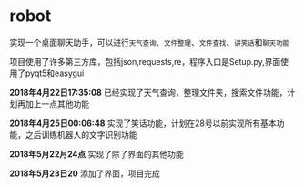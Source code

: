 # robot
实现一个桌面聊天助手，可以进行`天气查询`、`文件整理`、`文件查找`、`讲笑话`和`聊天功能`

项目使用了许多第三方库，包括json,requests,re，程序入口是Setup.py,界面使用了pyqt5和easygui

**2018年4月22日17:35:08** 
已经实现了天气查询，整理文件夹，搜索文件功能，计划再加上一点其他功能

**2018年4月25日00:06:48**
实现了笑话功能，计划在28号以前实现所有基本功能，之后训练机器人的文字识别功能

**2018年5月22月24点**
实现了除了界面的其他功能

**2018年5月23日20**
添加了界面，项目完成